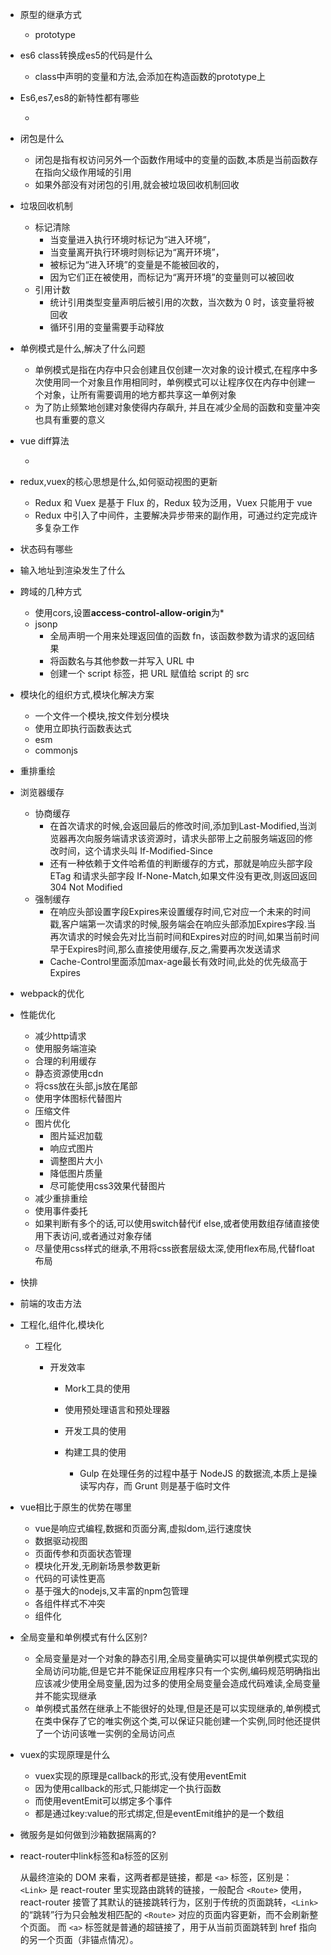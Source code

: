 - 原型的继承方式

  - prototype
  
- es6 class转换成es5的代码是什么

  - class中声明的变量和方法,会添加在构造函数的prototype上
  
- Es6,es7,es8的新特性都有哪些

  - 
  
- 闭包是什么

  - 闭包是指有权访问另外一个函数作用域中的变量的函数,本质是当前函数存在指向父级作用域的引用
  - 如果外部没有对闭包的引用,就会被垃圾回收机制回收
  
- 垃圾回收机制

  - 标记清除
    - 当变量进入执行环境时标记为“进入环境”，
    - 当变量离开执行环境时则标记为“离开环境”，
    - 被标记为“进入环境”的变量是不能被回收的，
    - 因为它们正在被使用，而标记为“离开环境”的变量则可以被回收
  - 引用计数
    - 统计引用类型变量声明后被引用的次数，当次数为 0 时，该变量将被回收
    - 循环引用的变量需要手动释放
  
- 单例模式是什么,解决了什么问题

  - 单例模式是指在内存中只会创建且仅创建一次对象的设计模式,在程序中多次使用同一个对象且作用相同时，单例模式可以让程序仅在内存中创建一个对象，让所有需要调用的地方都共享这一单例对象
  - 为了防止频繁地创建对象使得内存飙升, 并且在减少全局的函数和变量冲突也具有重要的意义
  
- vue diff算法

  - 
  
- redux,vuex的核心思想是什么,如何驱动视图的更新

  - Redux 和 Vuex 是基于 Flux 的，Redux 较为泛用，Vuex 只能用于 vue
  - Redux 中引入了中间件，主要解决异步带来的副作用，可通过约定完成许多复杂工作

- 状态码有哪些

- 输入地址到渲染发生了什么

- 跨域的几种方式

  - 使用cors,设置**access-control-allow-origin**为*
  - jsonp
    - 全局声明一个用来处理返回值的函数 fn，该函数参数为请求的返回结果
    - 将函数名与其他参数一并写入 URL 中
    - 创建一个 script 标签，把 URL 赋值给 script 的 src
  
- 模块化的组织方式,模块化解决方案

  - 一个文件一个模块,按文件划分模块
  - 使用立即执行函数表达式
  - esm
  - commonjs
  
- 重排重绘

- 浏览器缓存

  - 协商缓存
    - 在首次请求的时候,会返回最后的修改时间,添加到Last-Modified,当浏览器再次向服务端请求该资源时，请求头部带上之前服务端返回的修改时间，这个请求头叫 If-Modified-Since
    - 还有一种依赖于文件哈希值的判断缓存的方式，那就是响应头部字段 ETag 和请求头部字段 If-None-Match,如果文件没有更改,则返回返回 304 Not Modified
  - 强制缓存
    - 在响应头部设置字段Expires来设置缓存时间,它对应一个未来的时间戳,客户端第一次请求的时候,服务端会在响应头部添加Expires字段.当再次请求的时候会先对比当前时间和Expires对应的时间,如果当前时间早于Expires时间,那么直接使用缓存,反之,需要再次发送请求
    - Cache-Control里面添加max-age最长有效时间,此处的优先级高于Expires
  
- webpack的优化

- 性能优化

  - 减少http请求
  - 使用服务端渲染
  - 合理的利用缓存
  - 静态资源使用cdn
  - 将css放在头部,js放在尾部
  - 使用字体图标代替图片
  - 压缩文件
  - 图片优化
    - 图片延迟加载
    - 响应式图片
    - 调整图片大小
    - 降低图片质量
    - 尽可能使用css3效果代替图片
  - 减少重排重绘
  - 使用事件委托
  - 如果判断有多个的话,可以使用switch替代if else,或者使用数组存储直接使用下表访问,或者通过对象存储
  - 尽量使用css样式的继承,不用将css嵌套层级太深,使用flex布局,代替float布局
  
- 快排

- 前端的攻击方法

- 工程化,组件化,模块化

  - 工程化

    - 开发效率

      - Mork工具的使用

      - 使用预处理语言和预处理器

      - 开发工具的使用

      - 构建工具的使用

        - Gulp 在处理任务的过程中基于 NodeJS 的数据流,本质上是操读写内存，而 Grunt 则是基于临时文件

- vue相比于原生的优势在哪里

  - vue是响应式编程,数据和页面分离,虚拟dom,运行速度快
  - 数据驱动视图
  - 页面传参和页面状态管理
  - 模块化开发,无刷新场景参数更新
  - 代码的可读性更高
  - 基于强大的nodejs,又丰富的npm包管理
  - 各组件样式不冲突
  - 组件化
  
- 全局变量和单例模式有什么区别?
  - 全局变量是对一个对象的静态引用,全局变量确实可以提供单例模式实现的全局访问功能,但是它并不能保证应用程序只有一个实例,编码规范明确指出应该减少使用全局变量,因为过多的使用全局变量会造成代码难读,全局变量并不能实现继承
  - 单例模式虽然在继承上不能很好的处理,但是还是可以实现继承的,单例模式在类中保存了它的唯实例这个类,可以保证只能创建一个实例,同时他还提供了一个访问该唯一实例的全局访问点
  
- vuex的实现原理是什么
  
  - vuex实现的原理是callback的形式,没有使用eventEmit
  - 因为使用callback的形式,只能绑定一个执行函数
  - 而使用eventEmit可以绑定多个事件
  - 都是通过key:value的形式绑定,但是eventEmit维护的是一个数组
  
- 微服务是如何做到沙箱数据隔离的?

- react-router中link标签和a标签的区别

  从最终渲染的 DOM 来看，这两者都是链接，都是 `<a>` 标签，区别是：
  `<Link>` 是 react-router 里实现路由跳转的链接，一般配合 `<Route>` 使用，react-router 接管了其默认的链接跳转行为，区别于传统的页面跳转，`<Link>` 的“跳转”行为只会触发相匹配的 `<Route>` 对应的页面内容更新，而不会刷新整个页面。
  而 `<a>` 标签就是普通的超链接了，用于从当前页面跳转到 href 指向的另一个页面（非锚点情况）。

